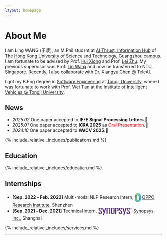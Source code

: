 ```yaml
---
layout: homepage
---
```

<style>
@font-face {
  font-family: 'MyKaiTi';
  src: url('/assets/fonts/kaiti.ttf') format('truetype');
  font-weight: normal;
  font-style: normal;
  font-display: swap;
}
</style>
# About Me
I am Ling WANG (<span style="font-family: 'MyKaiTi','KaiTi', '楷体';">王凌</span>), an M.Phil student at <a href="https://www.hkust-gz.edu.cn/academics/hubs-and-thrust-areas/information-hub/">AI Thrust, Information Hub</a> of <a href="https://www.hkust-gz.edu.cn/"> The Hong Kong University of Science and Technology, Guangzhou campus</a>. I am fortunate to be advised by Prof. <a href="https://scholar.google.com/citations?user=cVDF1tkAAAAJ&hl=en&oi=ao">Hui Xiong</a> and Prof. <a href="https://scholar.google.com/citations?hl=en&user=AQtqhaYAAAAJ">Lei Zhu</a>. My previous supervisor was Prof. <a href="https://scholar.google.com/citations?hl=en&user=SReb2csAAAAJ">Lin Wang</a> and now he transferred to NTU, Singapore. Recently, I also collaborate with Dr. <a href="https://chxy95.github.io/">Xiangyu Chen</a> @ TeleAI.

I got my B.Eng degree in <a href="https://cs.tongji.edu.cn/index.htm">Software Engineering</a> at <a href="https://en.tongji.edu.cn/p/#/">Tongji University</a>, where I was fortunate to work with Prof. <a href="https://scholar.google.com/citations?user=aYKQn88AAAAJ&hl=en&oi=ao">Wei Tian</a> at the <a href="https://github.com/tjiiv-cprg">Institute of Intelligent Vehicles @ Tongji University</a>. 

## News
- *2025.02* One paper accepted to **IEEE Signal Processing Letters**.🎉
- *2025.01* One paper accepted to **ICRA 2025** as <span style="color: red;">Oral Presentation</span>.🎉
- *2024.10* One paper accepted to **WACV 2025**.🎉

{% include_relative _includes/publications.md %}

## Education

{% include_relative _includes/education.md %}

## Internships

- **[Sep. 2022 ‑ Feb. 2023]** Multi-modal NLP Research Intern, <img src="assets/img/logo_oppo.png" style="height: 30px; vertical-align: middle; margin: 0 0px;"/> <a href="https://www.oppo.com/en/proposal-2022/">OPPO Research Institute</a>, Shenzhen
- **[Sep. 2021 ‑ Dec. 2021]** Technical Intern, <img src="assets/img/logo_synopsys.png" style="height: 25px; vertical-align: middle; margin: 0;"/> <a href="https://www.synopsys.com/">Synopsys Inc.</a>, Shanghai

{% include_relative _includes/services.md %}

---

<script type='text/javascript' id='clustrmaps' src='//cdn.clustrmaps.com/map_v2.js?cl=080808&w=288&t=tt&d=VhOGL8yR6vLDt7zZXLStdEYZ9uqXoNHV3VRjVwZlFUw&co=ffffff&cmo=3acc3a&cmn=ff5353&ct=9e9e9e'></script>
